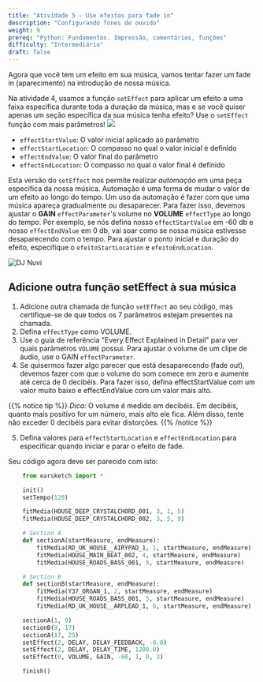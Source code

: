 ```yaml
---
title: "Atividade 5 - Use efeitos para fade in"
description: "Configurando fones de ouvido"
weight: 9
prereq: "Python: Fundamentos. Impressão, comentários, funções"
difficulty: "Intermediário"
draft: false
---
```


Agora que você tem um efeito em sua música, vamos tentar fazer um fade in (aparecimento) na introdução de nossa música.

Na atividade 4, usamos a função `setEffect` para aplicar um efeito a uma faixa específica
durante toda a duração da música, mas e se você quiser apenas um
seção específica da sua música tenha efeito? Use o `setEffect`
função com mais parâmetros!
![](../img/screenshot-seteffect2.png)

- `effectStartValue`: O valor inicial aplicado ao parâmetro
- `effectStartLocation`: O compasso no qual o valor inicial é definido
- `effectEndValue`: O valor final do parâmetro
- `effectEndLocation`: O compasso no qual o valor final é definido

Esta versão do `setEffect` nos permite realizar *automação*
em uma peça específica da nossa música. Automação é uma forma de mudar o valor
de um efeito ao longo do tempo. Um uso da automação é fazer com que uma música apareça gradualmente
ou desaparecer. Para fazer isso, devemos ajustar o **GAIN** `effectParameter`'s
volume no **VOLUME** `effectType` ao longo do tempo. Por exemplo, se nós
defina nosso `effectStartValue` em -60 db e nosso `effectEndValue` em 0
db, vai soar como se nossa música estivesse desaparecendo com o tempo. Para ajustar o
ponto inicial e duração do efeito, especifique o
`efeitoStartLocation` e `efeitoEndLocation`.

![DJ Nuvi](https://media.giphy.com/media/OTk8FTCvQ5WQQfJqVf/giphy.gif)
## Adicione outra função setEffect à sua música

1. Adicione outra chamada de função `setEffect` ao seu código, mas certifique-se de que todos os 7 parâmetros estejam presentes na chamada.
2. Defina `effectType` como VOLUME.
3. Use o guia de referência "Every Effect Explained in Detail" para ver quais parâmetros `VOLUME` possui. Para ajustar o volume de um clipe de áudio, use o GAIN `effectParameter`.
4. Se quisermos fazer algo parecer que está desaparecendo (fade out), devemos fazer com que o volume do som comece em zero e aumente até cerca de 0 decibéis. Para fazer isso, defina effectStartValue com um valor muito baixo e effectEndValue com um valor mais alto.

{{% notice tip %}}
*Dica:* O volume é medido em decibéis. Em decibéis, quanto mais positivo for um número, mais alto ele fica. Além disso, tente não exceder 0 decibéis para evitar distorções.
{{% /notice %}}

5. Defina valores para `effectStartLocation` e `effectEndLocation` para especificar quando iniciar e parar o efeito de fade.

Seu código agora deve ser parecido com isto:

```python
    from earsketch import *

    init()
    setTempo(120)

    fitMedia(HOUSE_DEEP_CRYSTALCHORD_001, 3, 1, 5)
    fitMedia(HOUSE_DEEP_CRYSTALCHORD_002, 3, 5, 9)

    # Section A
    def sectionA(startMeasure, endMeasure):
        fitMedia(RD_UK_HOUSE__AIRYPAD_1, 1, startMeasure, endMeasure)
        fitMedia(HOUSE_MAIN_BEAT_002, 4, startMeasure, endMeasure)
        fitMedia(HOUSE_ROADS_BASS_001, 5, startMeasure, endMeasure)

    # Section B
    def sectionB(startMeasure, endMeasure): 
        fitMedia(Y37_ORGAN_1, 2, startMeasure, endMeasure)
        fitMedia(HOUSE_ROADS_BASS_001, 5, startMeasure, endMeasure)
        fitMedia(RD_UK_HOUSE__ARPLEAD_1, 6, startMeasure, endMeasure)

    sectionA(1, 9)
    sectionB(9, 17)
    sectionA(17, 25)
    setEffect(2, DELAY, DELAY_FEEDBACK, -6.0)
    setEffect(2, DELAY, DELAY_TIME, 1200.0)
    setEffect(0, VOLUME, GAIN, -60, 1, 0, 3)

    finish()
```
